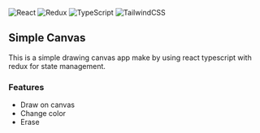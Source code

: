 ![React](https://img.shields.io/badge/React-16.13.1-blue)
![Redux](https://img.shields.io/badge/Redux-4.0.5-blue)
![TypeScript](https://img.shields.io/badge/TypeScript-3.7.2-blue)
![TailwindCSS](https://img.shields.io/badge/TailwindCSS-1.4.6-blue)

## Simple Canvas
This is a simple drawing canvas app make by using react typescript with redux for state management.

### Features
- Draw on canvas
- Change color
- Erase




